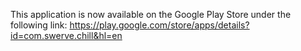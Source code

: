 This application is now available on the Google Play Store under the following link:
https://play.google.com/store/apps/details?id=com.swerve.chill&hl=en
